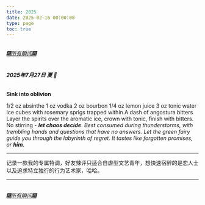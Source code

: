 ```yaml
---
title: 2025
date: 2025-02-16 00:00:00
type: page
toc: true 
---
```


<br>
<div style="text-align: left">
  <a href="/fragments/archive"><i>🎆所有瞬间🎆</i></a>
</div>
<br>

###### **2025年7月27日 夏 🌼**

**Sink into oblivion**

1/2 oz absinthe
1 oz vodka
2 oz bourbon
1/4 oz lemon juice
3 oz tonic water
Ice cubes with rosemary sprigs trapped within
A dash of angostura bitters
Layer the spirits over the aromatic ice, crown with tonic, finish with bitters. No stirring - ***let chaos decide***.
*Best consumed during thunderstorms, with trembling hands and questions that have no answers. Let the green fairy guide you through the labyrinth of regret.
It tastes like forgotten promises, or **_him_***.

---

记录一款我的专属特调，好友辣评只适合自虐型文艺青年，想快速宿醉的是恋人士以及追求特立独行的行为艺术家，哈哈。

---





</div>
<br>
<div style="text-align: left">
  <a href="/fragments/archive"><i>🎆所有瞬间🎆</i></a>
</div>
<br>
<br>
